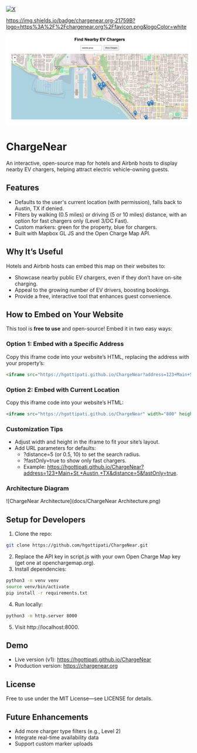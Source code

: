 [![X](https://img.shields.io/badge/chargenear.org-21759B?logo=wordpress&logoColor=white)](https://chargenear.org)

https://img.shields.io/badge/chargenear.org-21759B?logo=https%3A%2F%2Fchargenear.org%2Ffavicon.png&logoColor=white

![ChargeNear Map](https://github.com/hgottipati/ChargeNear/blob/main/screenshot.jpg)


# ChargeNear
An interactive, open-source map for hotels and Airbnb hosts to display nearby EV chargers, helping attract electric vehicle-owning guests.

## Features
- Defaults to the user's current location (with permission), falls back to Austin, TX if denied.
- Filters by walking (0.5 miles) or driving (5 or 10 miles) distance, with an option for fast chargers only (Level 3/DC Fast).
- Custom markers: green for the property, blue for chargers.
- Built with Mapbox GL JS and the Open Charge Map API.

## Why It’s Useful
Hotels and Airbnb hosts can embed this map on their websites to:
- Showcase nearby public EV chargers, even if they don’t have on-site charging.
- Appeal to the growing number of EV drivers, boosting bookings.
- Provide a free, interactive tool that enhances guest convenience.

## How to Embed on Your Website
This tool is **free to use** and open-source! Embed it in two easy ways:

### Option 1: Embed with a Specific Address
Copy this iframe code into your website’s HTML, replacing the address with your property’s:
```html
<iframe src="https://hgottipati.github.io/ChargeNear?address=123+Main+St,+Austin,+TX" width="800" height="600" frameborder="0" style="border:0;" allowfullscreen></iframe>
```

### Option 2: Embed with Current Location
Copy this iframe code into your website’s HTML:
```html
<iframe src="https://hgottipati.github.io/ChargeNear" width="800" height="600" frameborder="0" style="border:0;" allowfullscreen></iframe>
```

### Customization Tips
- Adjust width and height in the iframe to fit your site’s layout.
- Add URL parameters for defaults:
  - ?distance=5 (or 0.5, 10) to set the search radius.
  - ?fastOnly=true to show only fast chargers.
  - Example: https://hgottipati.github.io/ChargeNear?address=123+Main+St,+Austin,+TX&distance=5&fastOnly=true.

### Architecture Diagram
![ChargeNear Architecture](docs/ChargeNear Architecture.png)

## Setup for Developers
1. Clone the repo:
```bash
git clone https://github.com/hgottipati/ChargeNear.git
```
2. Replace the API key in script.js with your own Open Charge Map key (get one at openchargemap.org).
3. Install dependencies:
```bash
python3 -m venv venv
source venv/bin/activate
pip install -r requirements.txt
```
4. Run locally:
```bash
python3 -m http.server 8000
```
5. Visit http://localhost:8000.

## Demo
* Live version (v1): https://hgottipati.github.io/ChargeNear
* Production version: https://chargenear.org 

## License
Free to use under the MIT License—see LICENSE for details.

## Future Enhancements
- Add more charger type filters (e.g., Level 2)
- Integrate real-time availability data
- Support custom marker uploads